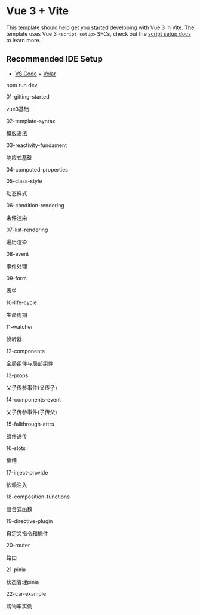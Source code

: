# Vue 3 + Vite

This template should help get you started developing with Vue 3 in Vite. The template uses Vue 3 `<script setup>` SFCs, check out the [script setup docs](https://v3.vuejs.org/api/sfc-script-setup.html#sfc-script-setup) to learn more.

## Recommended IDE Setup

- [VS Code](https://code.visualstudio.com/) + [Volar](https://marketplace.visualstudio.com/items?itemName=Vue.volar)

npm run dev

<p>01-gitting-started</p>
<p>vue3基础</p>
<p>02-template-syntax</p>
<p>模版语法</p>
<p>03-reactivity-fundament</p>
<p>响应式基础</p>
<p>04-computed-properties</p>
<p>05-class-style</p>
<p>动态样式</p>
<p>06-condition-rendering</p>
<p>条件渲染</p>
<p>07-list-rendering</p>
<p>遍历渲染</p>
<p>08-event</p>
<p>事件处理</p>
<p>09-form</p>
<p>表单</p>
<p>10-life-cycle</p>
<p>生命周期</p>
<p>11-watcher</p>
<p>侦听器</p>
<p>12-components</p>
<p>全局组件与局部组件</p>
<p>13-props</p>
<p>父子传参事件(父传子)</p>
<p>14-components-event</p>
<p>父子传参事件(子传父)</p>
<p>15-fallthrough-attrs</p>
<p>组件透传</p>
<p>16-slots</p>
<p>插槽</p>
<p>17-inject-provide</p>
<p>依赖注入</p>
<p>18-composition-functions</p>
<p>组合式函数</p>
<p>19-directive-plugin</p>
<p>自定义指令和插件</p>
<p>20-router</p>
<p>路由</p>
<p>21-pinia</p>
<p>状态管理pinia</p>
<p>22-car-example</p>
<p>购物车实例</p>

